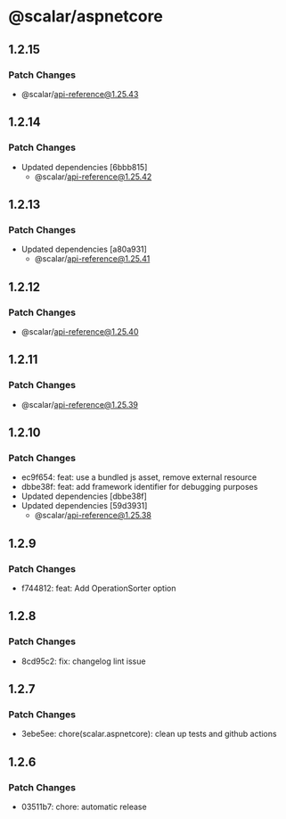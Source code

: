 # @scalar/aspnetcore

## 1.2.15

### Patch Changes

- @scalar/api-reference@1.25.43

## 1.2.14

### Patch Changes

- Updated dependencies [6bbb815]
  - @scalar/api-reference@1.25.42

## 1.2.13

### Patch Changes

- Updated dependencies [a80a931]
  - @scalar/api-reference@1.25.41

## 1.2.12

### Patch Changes

- @scalar/api-reference@1.25.40

## 1.2.11

### Patch Changes

- @scalar/api-reference@1.25.39

## 1.2.10

### Patch Changes

- ec9f654: feat: use a bundled js asset, remove external resource
- dbbe38f: feat: add framework identifier for debugging purposes
- Updated dependencies [dbbe38f]
- Updated dependencies [59d3931]
  - @scalar/api-reference@1.25.38

## 1.2.9

### Patch Changes

- f744812: feat: Add OperationSorter option

## 1.2.8

### Patch Changes

- 8cd95c2: fix: changelog lint issue

## 1.2.7

### Patch Changes

- 3ebe5ee: chore(scalar.aspnetcore): clean up tests and github actions

## 1.2.6

### Patch Changes

- 03511b7: chore: automatic release
